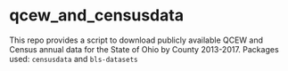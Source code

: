 # qcew_and_censusdata
This repo provides a script to download publicly available QCEW and Census annual data for the State of Ohio by County 2013-2017.
Packages used: `censusdata` and `bls-datasets`

